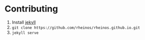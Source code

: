 # Contributing

1. Install [jekyll](https://jekyllrb.com/)
2. `git clone https://github.com/rheinos/rheinos.github.io.git`
3. `jekyll serve`
